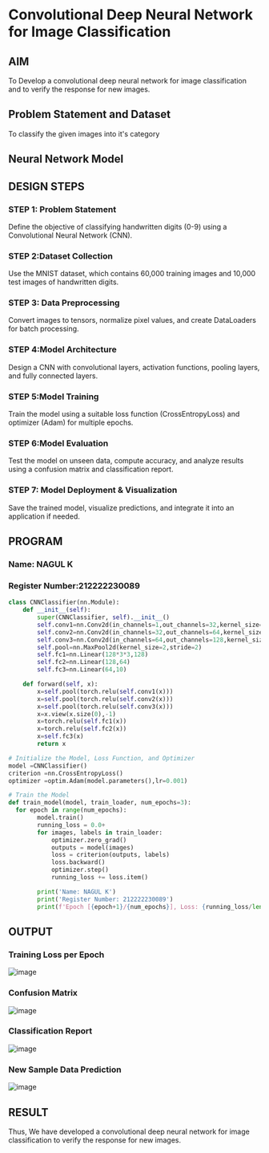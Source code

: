 # Convolutional Deep Neural Network for Image Classification

## AIM

To Develop a convolutional deep neural network for image classification and to verify the response for new images.

## Problem Statement and Dataset

To classify the given images into it's category

## Neural Network Model

## DESIGN STEPS

### STEP 1: Problem Statement
Define the objective of classifying handwritten digits (0-9) using a Convolutional Neural Network (CNN).
### STEP 2:Dataset Collection
Use the MNIST dataset, which contains 60,000 training images and 10,000 test images of handwritten digits.
### STEP 3: Data Preprocessing
Convert images to tensors, normalize pixel values, and create DataLoaders for batch processing.
### STEP 4:Model Architecture
Design a CNN with convolutional layers, activation functions, pooling layers, and fully connected layers.
### STEP 5:Model Training
Train the model using a suitable loss function (CrossEntropyLoss) and optimizer (Adam) for multiple epochs.
### STEP 6:Model Evaluation
Test the model on unseen data, compute accuracy, and analyze results using a confusion matrix and classification report.
### STEP 7: Model Deployment & Visualization
Save the trained model, visualize predictions, and integrate it into an application if needed.

## PROGRAM

### Name: NAGUL K
### Register Number:212222230089
```python
class CNNClassifier(nn.Module):
    def __init__(self):
        super(CNNClassifier, self).__init__()
        self.conv1=nn.Conv2d(in_channels=1,out_channels=32,kernel_size=3,padding=1)
        self.conv2=nn.Conv2d(in_channels=32,out_channels=64,kernel_size=3,padding=1)
        self.conv3=nn.Conv2d(in_channels=64,out_channels=128,kernel_size=3,padding=1)
        self.pool=nn.MaxPool2d(kernel_size=2,stride=2)
        self.fc1=nn.Linear(128*3*3,128)
        self.fc2=nn.Linear(128,64)
        self.fc3=nn.Linear(64,10)

    def forward(self, x):
        x=self.pool(torch.relu(self.conv1(x)))
        x=self.pool(torch.relu(self.conv2(x)))
        x=self.pool(torch.relu(self.conv3(x)))
        x=x.view(x.size(0),-1)
        x=torch.relu(self.fc1(x))
        x=torch.relu(self.fc2(x))
        x=self.fc3(x)
        return x

```

```python
# Initialize the Model, Loss Function, and Optimizer
model =CNNClassifier()
criterion =nn.CrossEntropyLoss()
optimizer =optim.Adam(model.parameters(),lr=0.001)

```

```python
# Train the Model
def train_model(model, train_loader, num_epochs=3):
  for epoch in range(num_epochs):
        model.train()
        running_loss = 0.0+
        for images, labels in train_loader:
            optimizer.zero_grad()
            outputs = model(images)
            loss = criterion(outputs, labels)
            loss.backward()
            optimizer.step()
            running_loss += loss.item()

        print('Name: NAGUL K')
        print('Register Number: 212222230089')
        print(f'Epoch [{epoch+1}/{num_epochs}], Loss: {running_loss/len(train_loader):.4f}')
```
## OUTPUT
### Training Loss per Epoch
![image](https://github.com/user-attachments/assets/32246401-ad4c-496c-8f0a-e9b72dc2134a)


### Confusion Matrix

![image](https://github.com/user-attachments/assets/b7f353d3-9840-4ee2-9cc8-ec4f15bdbfa1)



### Classification Report

![image](https://github.com/user-attachments/assets/ca80feec-d37d-43b0-a1d0-2253f2095fae)



### New Sample Data Prediction

![image](https://github.com/user-attachments/assets/c40580c9-d699-48db-be60-71c1dcd6a99c)

 

## RESULT
Thus, We have developed a convolutional deep neural network for image classification to verify the response for new images.
